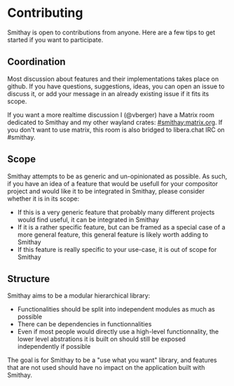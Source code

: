 # Contributing

Smithay is open to contributions from anyone. Here are a few tips to get started if you want to participate.

## Coordination

Most discussion about features and their implementations takes place on github.
If you have questions, suggestions, ideas, you can open an issue to discuss it, or add your message in an already existing issue
if it fits its scope.

If you want a more realtime discussion I (@vberger) have a Matrix room dedicated to Smithay and
my other wayland crates: [#smithay:matrix.org](https://matrix.to/#/#smithay:matrix.org). If you don't want to
use matrix, this room is also bridged to libera.chat IRC on #smithay.

## Scope

Smithay attempts to be as generic and un-opinionated as possible. As such, if you have an idea of a feature that would be usefull
for your compositor project and would like it to be integrated in Smithay, please consider whether it is in its scope:

- If this is a very generic feature that probably many different projects would find useful, it can be integrated in Smithay
- If it is a rather specific feature, but can be framed as a special case of a more general feature, this general feature is
  likely worth adding to Smithay
- If this feature is really specific to your use-case, it is out of scope for Smithay

## Structure

Smithay aims to be a modular hierarchical library:

- Functionalities should be split into independent modules as much as possible
- There can be dependencies in functionnalities
- Even if most people would directly use a high-level functionnality, the lower level abstrations it is built on should
  still be exposed independently if possible

The goal is for Smithay to be a "use what you want" library, and features that are not used should have no impact on the
application built with Smithay.
